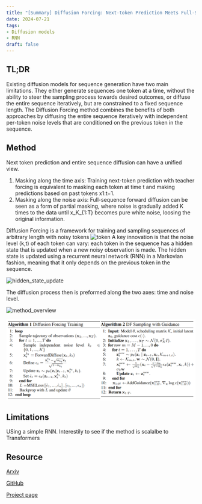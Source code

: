 ```yaml
---
title: "[Summary] Diffusion Forcing: Next-token Prediction Meets Full-Sequence Diffusion" 
date: 2024-07-21
tags: 
- Diffusion models
- RNN
draft: false 
---
```


## TL;DR
Existing diffusion models for sequence generation have two main limitations. They either generate sequences one token at a time, without the ability to steer the sampling process towards desired outcomes, or diffuse the entire sequence iteratively, but are constrained to a fixed sequence length. The Diffusion Forcing method combines the benefits of both approaches by diffusing the entire sequence iteratively with independent per-token noise levels that are conditioned on the previous token in the sequence. 

## Method
Next token prediction and entire sequence diffusion can have a unified view.
1. Masking along the time axis: Training next-token prediction with teacher forcing is equivalent to masking each token at time t and making predictions based on past tokens x1:t−1. 
2. Masking along the noise axis: Full-sequence forward diffusion can be seen as a form of partial masking, where noise is gradually added K times to the data until x_K_{1:T} becomes pure white noise, loosing the original information.


Diffusion Forcing is a framework for training and sampling sequences of arbitrary length with noisy tokens 
![token](/posts/20240721_diffusion_forcing_next_token_prediction_meets_full_sequence_diffusion/token.png) 
A key innovation is that the noise level (k,t) of each token can vary: each token in the sequence has a hidden state that is updated when a new noisy observation is made. The hidden state is updated using a recurrent neural network (RNN) in a Markovian fashion, meaning that it only depends on the previous token in the sequence.

![hidden_state_update](/posts/20240721_diffusion_forcing_next_token_prediction_meets_full_sequence_diffusion/hidden_state_update.png) 

The diffusion process then is preformed along the two axes: time and noise level. 

![method_overview](/posts/20240721_diffusion_forcing_next_token_prediction_meets_full_sequence_diffusion/method_overview.png)

![training_and_sampling_algorithm](training_and_sampling_algorithm.png)



## Limitations
USing a simple RNN. Interestily to see if the method is scalalbe to Transformers

## Resource
[Arxiv](https://arxiv.org/pdf/2407.01392)

[GitHub](https://github.com/buoyancy99/diffusion-forcing)

[Project page](https://boyuan.space/diffusion-forcing/)

